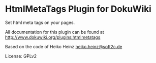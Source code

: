 # HtmlMetaTags Plugin for DokuWiki

Set html meta tags on your pages.

All documentation for this plugin can be found at
http://www.dokuwiki.org/plugins:htmlmetatags

Based on the code of Heiko Heinz <heiko.heinz@soft2c.de>

License: GPLv2